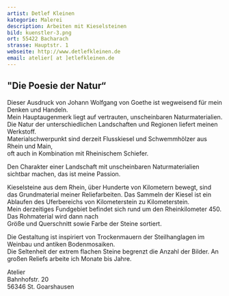 ```yaml
---
artist: Detlef Kleinen
kategorie: Malerei
description: Arbeiten mit Kieselsteinen
bild: kuenstler-3.png
ort: 55422 Bacharach
strasse: Hauptstr. 1
webseite: http://www.detlefkleinen.de
email: atelier[ at ]etlefkleinen.de  
---
```


## "Die Poesie der Natur“

Dieser Ausdruck von Johann Wolfgang von Goethe ist wegweisend für mein Denken und Handeln.  
Mein Hauptaugenmerk liegt auf vertrauten, unscheinbaren Naturmaterialien.   
Die Natur der unterschiedlichen Landschaften und Regionen liefert meinen Werkstoff.   
Materialschwerpunkt sind derzeit Flusskiesel und Schwemmhölzer aus Rhein und Main,    
oft auch in Kombination mit Rheinischem Schiefer.   

Den Charakter einer Landschaft mit unscheinbaren Naturmaterialien sichtbar machen, das ist meine Passion.

Kieselsteine aus dem Rhein, über Hunderte von Kilometern bewegt, sind das Grundmaterial meiner Reliefarbeiten. Das Sammeln der Kiesel ist ein Ablaufen des Uferbereichs von Kilometerstein zu Kilometerstein.     
Mein derzeitiges Fundgebiet befindet sich rund um den Rheinkilometer 450. Das Rohmaterial wird dann nach   
Größe und Querschnitt sowie Farbe der Steine sortiert.   

Die Gestaltung ist inspiriert von Trockenmauern der Steilhanglagen im Weinbau und antiken Bodenmosaiken.   
Die Seltenheit der extrem flachen Steine begrenzt die Anzahl der Bilder. An großen Reliefs arbeite ich Monate bis Jahre.

Atelier   
Bahnhofstr. 20   
56346 St. Goarshausen  

